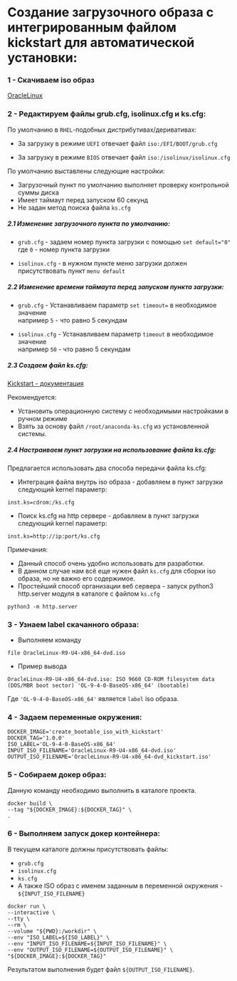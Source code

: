 # Создание загрузочного образа с интегрированным файлом kickstart для автоматической установки:
### 1 - Скачиваем iso образ
[OracleLinux](https://yum.oracle.com/oracle-linux-isos.html)

### 2 - Редактируем файлы grub.cfg, isolinux.cfg и ks.cfg:
По умолчанию в `RHEL`-подобных дистрибутивах/деривативах:  
- За загрузку в режиме `UEFI` отвечает файл `iso:/EFI/BOOT/grub.cfg`  
  
- За загрузку в режиме `BIOS` отвечает файл `iso:/isolinux/isolinux.cfg`
  
По умолчанию выставлены следующие настройки:  
- Загрузочный пункт по умолчанию выполняет проверку контрольной суммы диска  
- Имеет таймаут перед запуском 60 секунд  
- Не задан метод поиска файла `ks.cfg`  

##### 2.1 Изменение загрузочного пункта по умолчанию:
- `grub.cfg` - задаем номер пункта загрузки с помощью `set default="0"`  
где `0` - номер пункта загрузки  
  
- `isolinux.cfg` - в нужном пункте меню загрузки должен присутствовать пункт `menu default`

##### 2.2 Изменение времени таймаута перед запуском пункта загрузки:
- `grub.cfg` - Устанавливаем параметр `set timeout=` в необходимое значение  
например `5` - что равно 5 секундам  
  
- `isolinux.cfg` - Устанавливаем параметр `timeout` в необходимое значение  
например `50` - что равно 5 секундам  

##### 2.3 Создаем файл ks.cfg:
[Kickstart - документация](https://pykickstart.readthedocs.io/en/latest/kickstart-docs.html)

Рекомендуется:
- Установить операционную систему с необходимыми настройками в ручном режиме   
- Взять за основу файл `/root/anaconda-ks.cfg` из установленной системы.

##### 2.4 Настраиваем пункт загрузки на использование файла ks.cfg:
Предлагается использовать два способа передачи файла ks.cfg:
- Интеграция файла внутрь iso образа - добавляем в пункт загрузки следующий kernel параметр:
```
inst.ks=cdrom:/ks.cfg
```
- Поиск ks.cfg на http сервере - добавляем в пункт загрузки следующий kernel параметр:
```
inst.ks=http://ip:port/ks.cfg
```
Примечания:

- Данный способ очень удобно использовать для разработки.  
- В данном случае нам всё еще нужен файл `ks.cfg` для сборки iso образа, но не важно его содержимое.  
- Простейший способ организации веб сервера - запуск python3 http.server модуля в каталоге с файлом `ks.cfg`  

```
python3 -m http.server
```

### 3 - Узнаем label скачанного образа:
- Выполняем команду
```
file OracleLinux-R9-U4-x86_64-dvd.iso
```
- Пример вывода
```
OracleLinux-R9-U4-x86_64-dvd.iso: ISO 9660 CD-ROM filesystem data (DOS/MBR boot sector) 'OL-9-4-0-BaseOS-x86_64' (bootable)
```
Где `'OL-9-4-0-BaseOS-x86_64'` является `label` iso образа.
### 4 - Задаем переменные окружения:
```
DOCKER_IMAGE='create_bootable_iso_with_kickstart'
DOCKER_TAG='1.0.0'
ISO_LABEL='OL-9-4-0-BaseOS-x86_64'
INPUT_ISO_FILENAME='OracleLinux-R9-U4-x86_64-dvd.iso'
OUTPUT_ISO_FILENAME='OracleLinux-R9-U4-x86_64-dvd_kickstart.iso'
```
### 5 - Собираем докер образ:
Данную команду необходимо выполнить в каталоге проекта.  
```
docker build \
--tag "${DOCKER_IMAGE}:${DOCKER_TAG}" \
.
```
### 6 - Выполняем запуск докер контейнера:

В текущем каталоге должны присутствовать файлы:
- `grub.cfg`
- `isolinux.cfg`
- `ks.cfg`
- А также ISO образ с именем заданным в переменной окружения - `${INPUT_ISO_FILENAME}`

```
docker run \
--interactive \
--tty \
--rm \
--volume "${PWD}:/workdir" \
--env "ISO_LABEL=${ISO_LABEL}" \
--env "INPUT_ISO_FILENAME=${INPUT_ISO_FILENAME}" \
--env "OUTPUT_ISO_FILENAME=${OUTPUT_ISO_FILENAME}" \
"${DOCKER_IMAGE}:${DOCKER_TAG}"
```
  
Результатом выполнения будет файл `${OUTPUT_ISO_FILENAME}`.
